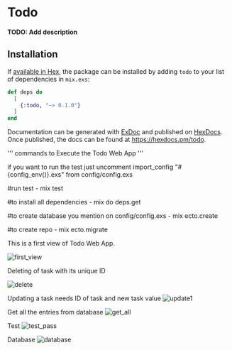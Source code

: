 # Todo

**TODO: Add description**

## Installation

If [available in Hex](https://hex.pm/docs/publish), the package can be installed
by adding `todo` to your list of dependencies in `mix.exs`:

```elixir
def deps do
  [
    {:todo, "~> 0.1.0"}
  ]
end
```

Documentation can be generated with [ExDoc](https://github.com/elixir-lang/ex_doc)
and published on [HexDocs](https://hexdocs.pm). Once published, the docs can
be found at <https://hexdocs.pm/todo>.

'''
commands to Execute the Todo Web App
'''

if you want to run the test just uncomment import_config "#{config_env()}.exs" from config/config.exs

#run test  - mix test

#to install all dependencies  - mix do deps.get 

#to create database you mention on config/config.exs   - mix ecto.create 

#to create repo   - mix ecto.migrate


This is a first view of Todo Web App.

![first_view](https://user-images.githubusercontent.com/60865755/207637044-37fb46e4-2133-4860-acaf-5145472ff36b.PNG)

Deleting of task with its unique ID 

![delete](https://user-images.githubusercontent.com/60865755/206926168-b8b40076-fcab-498b-a8bc-cd1d64d3f476.PNG)

Updating a task needs ID of task and new task value 
![update1](https://user-images.githubusercontent.com/60865755/207637081-15673f21-5bfc-42f7-9b60-fd5e38e8050f.PNG)

Get all the entries from database
![get_all](https://user-images.githubusercontent.com/60865755/206926177-ff2e19ac-a8a8-43e4-8d4a-c2196c4947ec.PNG)

Test 
![test_pass](https://user-images.githubusercontent.com/60865755/207637115-d8d3f4fb-6dd1-48aa-b7a5-58411c13494f.PNG)

Database
![database](https://user-images.githubusercontent.com/60865755/207637132-70a4d31c-df62-4c1b-a385-4188f86609dc.PNG)

